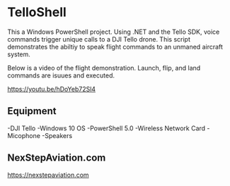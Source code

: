 # TelloShell

This a Windows PowerShell project. Using .NET and the Tello SDK, voice commands trigger unique calls to a DJI Tello drone. This script demonstrates the abiltiy to speak flight commands to an unmaned aircraft system. 

Below is a video of the flight demonstration. Launch, flip, and land commands are isuues and executed.

https://youtu.be/hDoYeb72Sl4 

## Equipment


-DJI Tello
-Windows 10 OS
-PowerShell 5.0
-Wireless Network Card
-Micophone
-Speakers

## NexStepAviation.com
https://nexstepaviation.com
